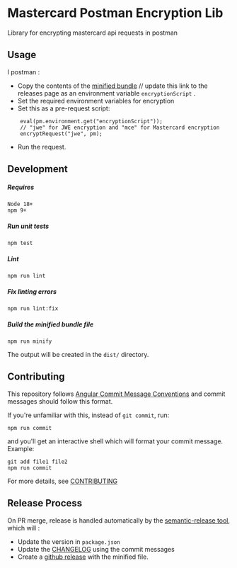 # Mastercard Postman Encryption Lib
Library for encrypting mastercard api requests in postman

## Usage
I postman :

 - Copy the contents of the [minified bundle](#build-the-minified-bundle-file) // update this link to the releases page
   as an environment variable `encryptionScript` .
- Set the required environment variables for encryption
- Set this as a pre-request script:
```
    eval(pm.environment.get("encryptionScript"));
    // "jwe" for JWE encryption and "mce" for Mastercard encryption
    encryptRequest("jwe", pm); 
```
- Run the request.

## Development
##### Requires
    Node 18+
    npm 9+

##### Run unit tests

    npm test
 
 ##### Lint

    npm run lint

##### Fix linting errors

    npm run lint:fix 

##### Build the minified bundle file

    npm run minify

The output will be created in the `dist/` directory.  


## Contributing

This repository follows [Angular Commit Message Conventions](https://github.com/angular/angular.js/blob/master/DEVELOPERS.md#-git-commit-guidelines) and commit messages should follow this format.  

If you're unfamiliar with this, instead of `git commit`, run:   

    npm run commit  

 and you'll get an interactive shell which will format your commit message. Example:  

    git add file1 file2  
    npm run commit


For more details, see [CONTRIBUTING](./CONTRIBUTING.md)

## Release Process  

On PR merge, release is handled automatically by the [semantic-release tool](https://github.com/semantic-release/semantic-release), which will :
  - Update the version in `package.json`
  - Update the [CHANGELOG](./CHANGELOG.md) using the commit messages
  - Create a [github release](https://github.com/Mastercard/postman-encryption-lib/releases) with the minified file.

